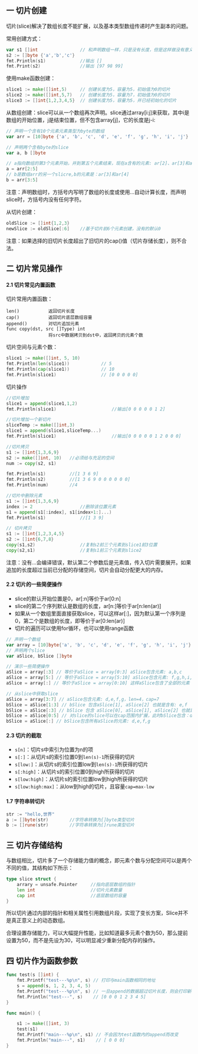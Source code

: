 ## 一 切片创建

切片(slice)解决了数组长度不能扩展，以及基本类型数组传递时产生副本的问题。

常用创建方式：
```go
var s1 []int				// 和声明数组一样，只是没有长度，但是这样做没有意义，因为底层的数组指针为nil
s2 := []byte {'a','b','c'}
fmt.Println(s1)				//输出 []
fmt.Print(s2)				//输出 [97 98 99]
```

使用make函数创建：
```go
slice1 := make([]int,5)		// 创建长度为5，容量为5，初始值为0的切片
slice2 := make([]int,5,7)	// 创建长度为5，容量为7，初始值为0的切片
slice3 := []int{1,2,3,4,5}	// 创建长度为5，容量为5，并已经初始化的切片
```

从数组创建：slice可以从一个数组再次声明。slice通过array[i:j]来获取，其中i是数组的开始位置，j是结束位置，但不包含array[j]，它的长度是j-i:
```go
// 声明一个含有10个元素元素类型为byte的数组
var arr = [10]byte {'a', 'b', 'c', 'd', 'e', 'f', 'g', 'h', 'i', 'j'}

// 声明两个含有byte的slice
var a, b []byte

// a指向数组的第3个元素开始，并到第五个元素结束，现在a含有的元素: ar[2]、ar[3]和ar[4]
a = arr[2:5]		
// b是数组arr的另一个slicre,b的元素是：ar[3]和ar[4]
b = arr[3:5]			
```
注意：声明数组时，方括号内写明了数组的长度或使用...自动计算长度，而声明slice时，方括号内没有任何字符。  

从切片创建：
```go
oldSlice := []int{1,2,3}
newSlice := oldSlice[:6]	//基于切片前6个元素创建，没有的默认0
```
注意：如果选择的旧切片长度超出了旧切片的cap()值（切片存储长度），则不合法。  


## 二 切片常见操作

#### 2.1 切片常见内置函数

切片常用内置函数：
```
len()			返回切片长度
cap()			返回切片底层数组容量
append()		对切片追加元素
func copy(dst, src []Type) int
				将src中数据拷贝到dst中，返回拷贝的元素个数
```

切片空间与元素个数：
```go
slice1 := make([]int, 5, 10)
fmt.Println(len(slice1))			// 5
fmt.Println(cap(slice1))			// 10
fmt.Println(slice1)					// [0 0 0 0 0]
```

切片操作
```go
//切片增加
slice1 = append(slice1,1,2)
fmt.Println(slice1)						//输出[0 0 0 0 0 1 2]

//切片增加一个新切片
sliceTemp := make([]int,3)
slice1 = append(slice1,sliceTemp...)
fmt.Println(slice1)						//输出[0 0 0 0 0 1 2 0 0 0]

//切片拷贝
s1 := []int{1,3,6,9}
s2 := make([]int, 10)	//必须给与充足的空间
num := copy(s2, s1)

fmt.Println(s1)			//[1 3 6 9]
fmt.Println(s2)			//[1 3 6 9 0 0 0 0 0 0]
fmt.Println(num)		//4

//切片中删除元素
s1 := []int{1,3,6,9}
index := 2					//删除该位置元素
s1 = append(s1[:index], s1[index+1:]...)
fmt.Println(s1)				//[1 3 9]

// 切片拷贝
s1 := []int{1,2,3,4,5}
s2 := []int{6,7,8}
copy(s1,s2) 				//复制s2前三个元素到slice1前3位置
copy(s2,s1)	 				//复制s1前三个元素到slice2
```
注意：没有...会编译错误，默认第二个参数后是元素值，传入切片需要展开。如果追加的长度超过当前已分配的存储空间，切片会自动分配更大的内存。  

#### 2.2 切片的一些简便操作  

- slice的默认开始位置是0，ar[:n]等价于ar[0:n]
- slice的第二个序列默认是数组的长度，ar[n:]等价于ar[n:len(ar)]
- 如果从一个数组里面直接获取slice，可以这样ar[:]，因为默认第一个序列是0，第二个是数组的长度，即等价于ar[0:len(ar)]
- 切片的遍历可以使用for循环，也可以使用range函数  

```go
// 声明一个数组
var array = [10]byte{'a', 'b', 'c', 'd', 'e', 'f', 'g', 'h', 'i', 'j'}
// 声明两个slice
var aSlice, bSlice []byte

// 演示一些简便操作
aSlice = array[:3] // 等价于aSlice = array[0:3] aSlice包含元素: a,b,c
aSlice = array[5:] // 等价于aSlice = array[5:10] aSlice包含元素: f,g,h,i,j
aSlice = array[:] // 等价于aSlice = array[0:10] 这样aSlice包含了全部的元素

// 从slice中获取slice
aSlice = array[3:7] // aSlice包含元素: d,e,f,g，len=4，cap=7
bSlice = aSlice[1:3] // bSlice 包含aSlice[1], aSlice[2] 也就是含有: e,f
bSlice = aSlice[:3] // bSlice 包含 aSlice[0], aSlice[1], aSlice[2] 也就是含有: d,e,f
bSlice = aSlice[0:5] // 对slice的slice可以在cap范围内扩展，此时bSlice包含：d,e,f,g,h
bSlice = aSlice[:] // bSlice包含所有aSlice的元素: d,e,f,g
```  

#### 2.3 切片的截取

- `s[n]`：切片s中索引为位置为n的项
- `s[:]`：从切片s的索引位置0到`len(s)-1`所获得的切片
- `s[low:]`：从切片s的索引位置low到`len(s)-1`所获得的切片
- `s[:high]`：从切片s的索引位置0到high所获得的切片
- `s[low:high]`：从切片s的索引位置low到high所获得的切片
- `s[low:high:max]`：从low到high的切片，且容量`cap=max-low`

#### 1.7 字符串转切片  

```go
str := "hello,世界"
a := []byte(str)		//字符串转换为[]byte类型切片
b := []rune(str)		//字符串转换为[]rune类型切片
```

## 三 切片存储结构

与数组相比，切片多了一个存储能力值的概念，即元素个数与分配空间可以是两个不同的值，其结构如下所示：
```go
type slice struct {
	arrary = unsafe.Pointer		//指向底层数组的指针
	len int						//切片元素数量
	cap int						//底层数组的容量
}
```

所以切片通过内部的指针和相关属性引用数组片段，实现了变长方案，Slice并不是真正意义上的动态数组。  

合理设置存储能力，可以大幅提升性能，比如知道最多元素个数为50，那么提前设置为50，而不是先设为30，可以明显减少重新分配内存的操作。  

## 四 切片作为函数参数

```go
func test(s []int) {
	fmt.Printf("test---%p\n", s) // 打印与main函数相同的地址
	s = append(s, 1, 2, 3, 4, 5)
	fmt.Printf("test---%p\n", s) // 一旦append的数据超过切片长度，则会打印新地址
	fmt.Println("test---", s)    // [0 0 0 1 2 3 4 5]
}

func main() {

	s1 := make([]int, 3)
	test(s1)
	fmt.Printf("main---%p\n", s1) // 不会因为test函数内的append而改变
	fmt.Println("main---", s1)    // [ 0 0 0]
}
```
